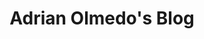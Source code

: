 ---
title: "Adrian Olmedo's Blog"
description: "Tutorials and tips about my backend development."
draft: false
---